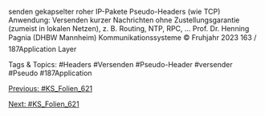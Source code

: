 senden gekapselter roher IP-Pakete
Pseudo-Headers (wie TCP)
Anwendung: Versenden kurzer Nachrichten ohne Zustellungsgarantie
(zumeist in lokalen Netzen), z. B. Routing, NTP, RPC, ...
Prof. Dr. Henning Pagnia (DHBW Mannheim) Kommunikationssysteme © Fruhjahr 2023 163 / 187Application Layer

   Tags & Topics:
   #Headers
   #Versenden
   #Pseudo-Header
   #versender
   #Pseudo
   #187Application

[Previous: #KS_Folien_621](KS_Folien_621.md)

[Next: #KS_Folien_621](KS_Folien_621.md)